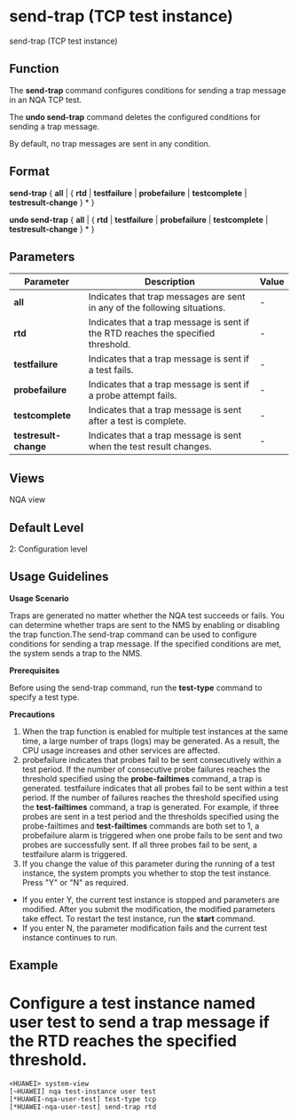 send-trap (TCP test instance)
=============================

send-trap (TCP test instance)

Function
--------



The **send-trap** command configures conditions for sending a trap message in an NQA TCP test.

The **undo send-trap** command deletes the configured conditions for sending a trap message.



By default, no trap messages are sent in any condition.


Format
------

**send-trap** { **all** | { **rtd** | **testfailure** | **probefailure** | **testcomplete** | **testresult-change** } \* }

**undo send-trap** { **all** | { **rtd** | **testfailure** | **probefailure** | **testcomplete** | **testresult-change** } \* }


Parameters
----------

| Parameter | Description | Value |
| --- | --- | --- |
| **all** | Indicates that trap messages are sent in any of the following situations. | - |
| **rtd** | Indicates that a trap message is sent if the RTD reaches the specified threshold. | - |
| **testfailure** | Indicates that a trap message is sent if a test fails. | - |
| **probefailure** | Indicates that a trap message is sent if a probe attempt fails. | - |
| **testcomplete** | Indicates that a trap message is sent after a test is complete. | - |
| **testresult-change** | Indicates that a trap message is sent when the test result changes. | - |



Views
-----

NQA view


Default Level
-------------

2: Configuration level


Usage Guidelines
----------------

**Usage Scenario**

Traps are generated no matter whether the NQA test succeeds or fails. You can determine whether traps are sent to the NMS by enabling or disabling the trap function.The send-trap command can be used to configure conditions for sending a trap message. If the specified conditions are met, the system sends a trap to the NMS.

**Prerequisites**



Before using the send-trap command, run the **test-type** command to specify a test type.



**Precautions**

1. When the trap function is enabled for multiple test instances at the same time, a large number of traps (logs) may be generated. As a result, the CPU usage increases and other services are affected.
2. probefailure indicates that probes fail to be sent consecutively within a test period. If the number of consecutive probe failures reaches the threshold specified using the **probe-failtimes** command, a trap is generated. testfailure indicates that all probes fail to be sent within a test period. If the number of failures reaches the threshold specified using the **test-failtimes** command, a trap is generated. For example, if three probes are sent in a test period and the thresholds specified using the probe-failtimes and **test-failtimes** commands are both set to 1, a probefailure alarm is triggered when one probe fails to be sent and two probes are successfully sent. If all three probes fail to be sent, a testfailure alarm is triggered.
3. If you change the value of this parameter during the running of a test instance, the system prompts you whether to stop the test instance. Press "Y" or "N" as required.

* If you enter Y, the current test instance is stopped and parameters are modified. After you submit the modification, the modified parameters take effect. To restart the test instance, run the **start** command.
* If you enter N, the parameter modification fails and the current test instance continues to run.

Example
-------

# Configure a test instance named user test to send a trap message if the RTD reaches the specified threshold.
```
<HUAWEI> system-view
[~HUAWEI] nqa test-instance user test
[*HUAWEI-nqa-user-test] test-type tcp
[*HUAWEI-nqa-user-test] send-trap rtd

```